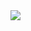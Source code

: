 <img align="right" src ="https://visitor-badge.laobi.icu/badge?page_id=akarichan00.akarichan00" />

<h1 align ="center" >
  <a href="https://git.io/typing-svg.herokuapp.com /?
    font=Righteous&size=35&center=true&width=500&height=70&duration=4000&lines=Hi+There!+:wave:;+I'm nunu!;" /> 
</h1>
































